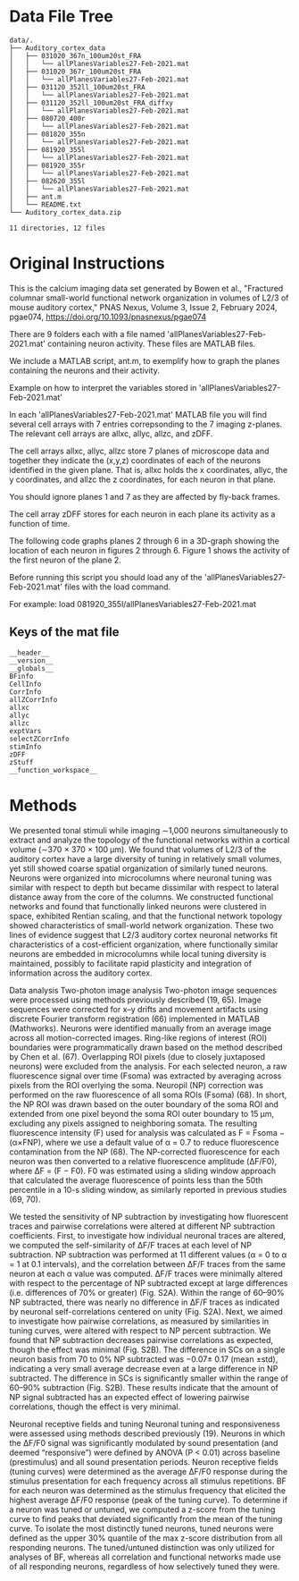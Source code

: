 
# Data File Tree
```
data/.
├── Auditory_cortex_data
│   ├── 031020_367n_100um20st_FRA
│   │   └── allPlanesVariables27-Feb-2021.mat
│   ├── 031020_367r_100um20st_FRA
│   │   └── allPlanesVariables27-Feb-2021.mat
│   ├── 031120_352ll_100um20st_FRA
│   │   └── allPlanesVariables27-Feb-2021.mat
│   ├── 031120_352ll_100um20st_FRA_diffxy
│   │   └── allPlanesVariables27-Feb-2021.mat
│   ├── 080720_400r
│   │   └── allPlanesVariables27-Feb-2021.mat
│   ├── 081820_355n
│   │   └── allPlanesVariables27-Feb-2021.mat
│   ├── 081920_355l
│   │   └── allPlanesVariables27-Feb-2021.mat
│   ├── 081920_355r
│   │   └── allPlanesVariables27-Feb-2021.mat
│   ├── 082620_355l
│   │   └── allPlanesVariables27-Feb-2021.mat
│   ├── ant.m
│   └── README.txt
└── Auditory_cortex_data.zip

11 directories, 12 files
```

# Original Instructions
This is the calcium imaging data set generated by Bowen et al., "Fractured columnar small-world functional network organization in volumes of L2/3 of mouse auditory cortex," PNAS Nexus, Volume 3, Issue 2, February 2024, pgae074, https://doi.org/10.1093/pnasnexus/pgae074

There are 9 folders each with a file named 'allPlanesVariables27-Feb-2021.mat' containing neuron activity. These files are MATLAB files.

We include a MATLAB script, ant.m, to exemplify how to graph the planes containing the neurons and their activity.

Example on how to interpret the variables stored in
'allPlanesVariables27-Feb-2021.mat'

In each 'allPlanesVariables27-Feb-2021.mat' MATLAB file you will find
several cell arrays with 7 entries correpsonding to the 7 imaging
z-planes. The relevant cell arrays are allxc, allyc, allzc, and zDFF.

The cell arrays allxc, allyc, allzc store 7 planes of microscope data and
together they indicate the (x,y,z) coordinates of each of the neurons
identified in the given plane. That is, allxc holds the x coordinates,
allyc, the y coordinates, and allzc the z coordinates, for each neuron in
that plane.

You should ignore planes 1 and 7 as they are affected by fly-back frames.

The cell array zDFF stores for each neuron in each plane its activity as
a function of time.

The following code graphs planes 2 through 6 in a 3D-graph showing the
location of each neuron in figures 2 through 6. Figure 1 shows the
activity of the first neuron of the plane 2.

Before running this script you should load any of the
'allPlanesVariables27-Feb-2021.mat' files with the load command.

For example:
load 081920_355l/allPlanesVariables27-Feb-2021.mat

## Keys of the mat file
```
__header__
__version__
__globals__
BFinfo
CellInfo
CorrInfo
allZCorrInfo
allxc
allyc
allzc
exptVars
selectZCorrInfo
stimInfo
zDFF
zStuff
__function_workspace__
```


# Methods
We presented tonal stimuli while imaging ∼1,000 neurons simultaneously to extract and analyze the topology of the functional networks within a cortical volume (∼370 × 370 × 100 µm). We found that volumes of L2/3 of the auditory cortex have a large diversity of tuning in relatively small volumes, yet still showed coarse spatial organization of similarly tuned neurons. Neurons were organized into microcolumns where neuronal tuning was similar with respect to depth but became dissimilar with respect to lateral distance away from the core of the columns. We constructed functional networks and found that functionally linked neurons were clustered in space, exhibited Rentian scaling, and that the functional network topology showed characteristics of small-world network organization. These two lines of evidence suggest that L2/3 auditory cortex neuronal networks fit characteristics of a cost-efficient organization, where functionally similar neurons are embedded in microcolumns while local tuning diversity is maintained, possibly to facilitate rapid plasticity and integration of information across the auditory cortex.


Data analysis
Two-photon image analysis
Two-photon image sequences were processed using methods previously described (19, 65). Image sequences were corrected for x–y drifts and movement artifacts using discrete Fourier transform registration (66) implemented in MATLAB (Mathworks). Neurons were identified manually from an average image across all motion-corrected images. Ring-like regions of interest (ROI) boundaries were programmatically drawn based on the method described by Chen et al. (67). Overlapping ROI pixels (due to closely juxtaposed neurons) were excluded from the analysis. For each selected neuron, a raw fluorescence signal over time (Fsoma) was extracted by averaging across pixels from the ROI overlying the soma. Neuropil (NP) correction was performed on the raw fluorescence of all soma ROIs (Fsoma) (68). In short, the NP ROI was drawn based on the outer boundary of the soma ROI and extended from one pixel beyond the soma ROI outer boundary to 15 μm, excluding any pixels assigned to neighboring somata. The resulting fluorescence intensity (F) used for analysis was calculated as F = Fsoma − (α×FNP), where we use a default value of α = 0.7 to reduce fluorescence contamination from the NP (68). The NP-corrected fluorescence for each neuron was then converted to a relative fluorescence amplitude (ΔF/F0), where ΔF = (F − F0). F0 was estimated using a sliding window approach that calculated the average fluorescence of points less than the 50th percentile in a 10-s sliding window, as similarly reported in previous studies (69, 70).

We tested the sensitivity of NP subtraction by investigating how fluorescent traces and pairwise correlations were altered at different NP subtraction coefficients. First, to investigate how individual neuronal traces are altered, we computed the self-similarity of ΔF/F traces at each level of NP subtraction. NP subtraction was performed at 11 different values (α = 0 to α = 1 at 0.1 intervals), and the correlation between ΔF/F traces from the same neuron at each α value was computed. ΔF/F traces were minimally altered with respect to the percentage of NP subtracted except at large differences (i.e. differences of 70% or greater) (Fig. S2A). Within the range of 60–90% NP subtracted, there was nearly no difference in ΔF/F traces as indicated by neuronal self-correlations centered on unity (Fig. S2A). Next, we aimed to investigate how pairwise correlations, as measured by similarities in tuning curves, were altered with respect to NP percent subtraction. We found that NP subtraction decreases pairwise correlations as expected, though the effect was minimal (Fig. S2B). The difference in SCs on a single neuron basis from 70 to 0% NP subtracted was −0.07± 0.17 (mean ±std), indicating a very small average decrease even at a large difference in NP subtracted. The difference in SCs is significantly smaller within the range of 60–90% subtraction (Fig. S2B). These results indicate that the amount of NP signal subtracted has an expected effect of lowering pairwise correlations, though the effect is very minimal.

Neuronal receptive fields and tuning
Neuronal tuning and responsiveness were assessed using methods described previously (19). Neurons in which the ΔF/F0 signal was significantly modulated by sound presentation (and deemed “responsive”) were defined by ANOVA (P < 0.01) across baseline (prestimulus) and all sound presentation periods. Neuron receptive fields (tuning curves) were determined as the average ΔF/F0 response during the stimulus presentation for each frequency across all stimulus repetitions. BF for each neuron was determined as the stimulus frequency that elicited the highest average ΔF/F0 response (peak of the tuning curve). To determine if a neuron was tuned or untuned, we computed a z-score from the tuning curve to find peaks that deviated significantly from the mean of the tuning curve. To isolate the most distinctly tuned neurons, tuned neurons were defined as the upper 30% quantile of the max z-score distribution from all responding neurons. The tuned/untuned distinction was only utilized for analyses of BF, whereas all correlation and functional networks made use of all responding neurons, regardless of how selectively tuned they were.
